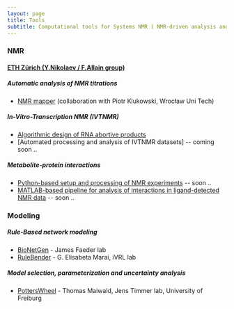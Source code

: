 ```yaml
---
layout: page
title: Tools
subtitle: Computational tools for Systems NMR ( NMR-driven analysis and modeling of networks )
---
```


### NMR

#### [ETH Zürich (Y.Nikolaev / F.Allain group)](http://www.allainlab.ethz.ch/people/person-detail.html?persid=125247)

##### Automatic analysis of NMR titrations
- [NMR mapper](http://sitemapper.nmrhub.eu) (collaboration with Piotr Klukowski, Wrocław Uni Tech)

##### In-Vitro-Transcription NMR (IVTNMR)
- [Algorithmic design of RNA abortive products](https://github.com/systemsnmr/ivtnmr/tree/master/aborts_design)
- [Automated processing and analysis of IVTNMR datasets] -- coming soon ..

##### Metabolite-protein interactions
- [Python-based setup and processing of NMR experiments](https://github.com/systemsnmr/metabolite-interactions) -- soon ..
- [MATLAB-based pipeline for analysis of interactions in ligand-detected NMR data](https://github.com/systemsnmr/metabolite-interactions) -- soon ..


### Modeling

##### Rule-Based network modeling
- [BioNetGen](https://www.csb.pitt.edu/Faculty/Faeder/?page_id=409) - James Faeder lab
- [RuleBender](http://visualizlab.org/rulebender) - G. Elisabeta Marai, iVRL lab

##### Model selection, parameterization and uncertainty analysis
- [PottersWheel](https://potterswheel.de) - Thomas Maiwald, Jens Timmer lab, University of Freiburg